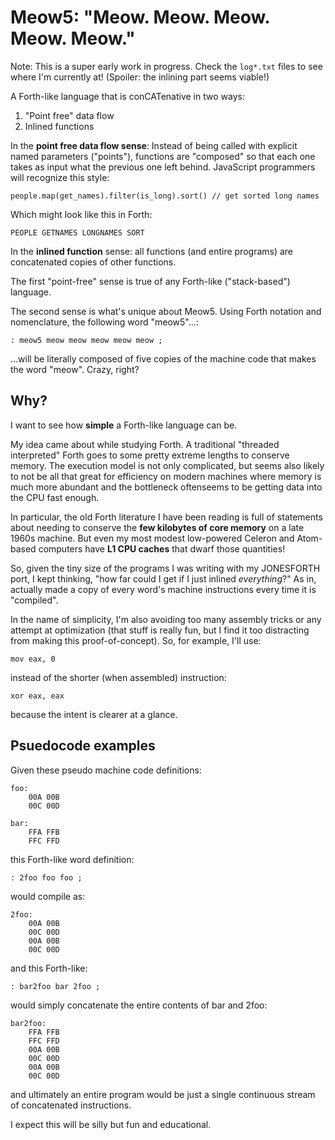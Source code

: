 # Meow5: "Meow. Meow. Meow. Meow. Meow."

Note: This is a super early work in progress. Check the `log*.txt` files to see where I'm currently at! (Spoiler: the inlining part seems viable!)

A Forth-like language that is conCATenative in two ways:

1. "Point free" data flow
2. Inlined functions

In the **point free data flow sense**: Instead of being called with explicit
named parameters ("points"), functions are "composed" so that each one takes
as input what the previous one left behind. JavaScript programmers will recognize
this style:

    people.map(get_names).filter(is_long).sort() // get sorted long names

Which might look like this in Forth:

    PEOPLE GETNAMES LONGNAMES SORT

In the **inlined function** sense: all functions (and entire programs) are
concatenated copies of other functions.

The first "point-free" sense is true of any Forth-like ("stack-based") language.

The second sense is what's unique about Meow5. Using Forth notation and
nomenclature, the following word "meow5"...:

    : meow5 meow meow meow meow meow ;

...will be literally composed of five copies
of the machine code that makes the word "meow". Crazy, right?



## Why?

I want to see how **simple** a Forth-like language can be.

My idea came about while studying Forth. A traditional "threaded interpreted"
Forth goes to some pretty extreme lengths to conserve memory. The execution model
is not only complicated, but seems also likely to not be all that great for efficiency
on modern machines where memory is much more abundant and the bottleneck oftenseems to be
getting data into the CPU fast enough.

In particular, the old Forth literature I have been reading is full of statements
about needing to conserve the **few kilobytes of core memory** on a late 1960s machine.
But even my most modest low-powered Celeron and Atom-based computers
have **L1 CPU caches** that dwarf those quantities!

So, given the tiny size of the programs I was writing with my JONESFORTH port,
I kept thinking, "how far could I get if I just inlined _everything_?" As in,
actually made a copy of every word's machine instructions every time it is
"compiled".

In the name of simplicity, I'm also avoiding too many
assembly tricks or any attempt at optimization (that stuff is
really fun, but I find it too distracting from making this
proof-of-concept). So, for example, I'll use:

    mov eax, 0

instead of the shorter (when assembled)  instruction:

    xor eax, eax

because the intent is clearer at a glance.


## Psuedocode examples

Given these pseudo machine code definitions:

    foo:
        00A 00B
        00C 00D

    bar:
        FFA FFB
        FFC FFD

this Forth-like word definition:

    : 2foo foo foo ;

would compile as:

    2foo: 
        00A 00B
        00C 00D
        00A 00B
        00C 00D

and this Forth-like:

    : bar2foo bar 2foo ;

would simply concatenate the entire contents of bar and 2foo:

    bar2foo:
        FFA FFB
        FFC FFD
        00A 00B
        00C 00D
        00A 00B
        00C 00D

and ultimately an entire program would be just a single continuous
stream of concatenated instructions.

I expect this will be silly but fun and educational.
